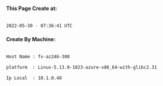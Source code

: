 
   
#### This Page Create at:

```bash

2022-05-30 - 07:36:41 UTC

```

#### Create By Machine:

```bash

Host Name : fv-az246-308

platform  : Linux-5.13.0-1023-azure-x86_64-with-glibc2.31

Ip Local  : 10.1.0.40

```

